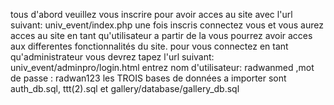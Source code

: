 tous d'abord veuillez vous inscrire pour avoir acces au site avec l'url suivant: univ_event/index.php 
une fois inscris connectez vous et vous aurez acces au site en tant qu'utilisateur a partir de la vous pourrez avoir acces aux differentes fonctionnalités du site.
pour vous connectez en tant qu'administrateur vous devrez tapez l'url suivant: univ_event/adminpro/login.html entrez nom d'utilisateur: radwanmed ,mot de passe : radwan123
les TROIS bases de données a importer sont auth_db.sql, ttt(2).sql et gallery/database/gallery_db.sql

